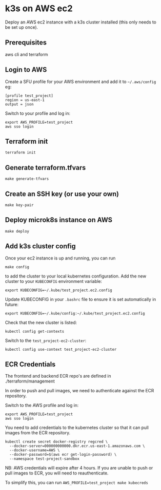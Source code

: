 # k3s on AWS ec2

Deploy an AWS ec2 instance with a k3s cluster installed (this only needs to be set up once).

## Prerequisites

aws cli and terraform

## Login to AWS

Create a SFU profile for your AWS environment and add it to `~/.aws/config` eg:

```
[profile test_project]
region = us-east-1
output = json
```

Switch to your profile and log in:

```
export AWS_PROFILE=test_project
aws sso login
```

## Terraform init

```
terraform init
```

## Generate terraform.tfvars

```
make generate-tfvars
```

## Create an SSH key (or use your own)

```
make key-pair
```

## Deploy microk8s instance on AWS

```
make deploy
```

## Add k3s cluster config

Once your ec2 instance is up and running, you can run 
```
make config
``` 
to add the cluster to your local kubernetes configuration. Add the new cluster to your `KUBECONFIG` environment variable:

```
export KUBECONFIG=~/.kube/test_project.ec2.config
```

Update KUBECONFIG in your `.bashrc` file to ensure it is set automatically in future:

```
export KUBECONFIG=~/.kube/config:~/.kube/test_project.ec2.config
```

Check that the new cluster is listed:

```
kubectl config get-contexts
```

Switch to the `test_project-ec2-cluster`:

```
kubectl config use-context test_project-ec2-cluster
```

## ECR Credentials

The frontend and backend ECR repo's are defined in ./terraform/management

In order to push and pull images, we need
to authenticate against the ECR repository.

Switch to the AWS profile and log in:

```
export AWS_PROFILE=test_project
aws sso login
```

You need to add credentials to the kubernetes cluster so that it can pull images from the ECR repository.

```
kubectl create secret docker-registry regcred \
  --docker-server=000000000000.dkr.ecr.us-east-1.amazonaws.com \
  --docker-username=AWS \
  --docker-password=$(aws ecr get-login-password) \
  --namespace test-project-sandbox
```

NB: AWS credentials will expire after 4 hours. If you are unable to push or pull images to ECR, you will need to reauthenticate.

To simplify this, you can run `AWS_PROFILE=test_project make kubecreds`